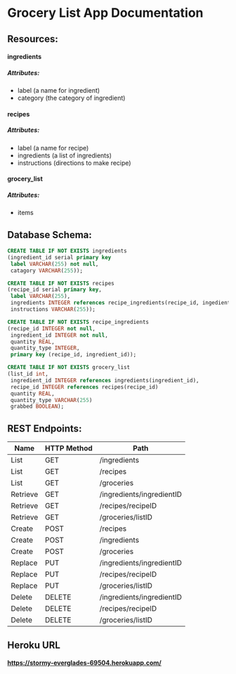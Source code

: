 # Grocery List App Documentation

## Resources:

#### ingredients
##### Attributes:
* label (a name for ingredient)
* category (the category of ingredient)

#### recipes
##### Attributes:
* label (a name for recipe)
* ingredients (a list of ingredients)
* instructions (directions to make recipe)

#### grocery_list
##### Attributes:
* items

## Database Schema:
```SQL
CREATE TABLE IF NOT EXISTS ingredients
(ingredient_id serial primary key
 label VARCHAR(255) not null,
 catagory VARCHAR(255));

CREATE TABLE IF NOT EXISTS recipes
(recipe_id serial primary key,
 label VARCHAR(255),
 ingredients INTEGER references recipe_ingredients(recipe_id, ingedient_id),
 instructions VARCHAR(255));

CREATE TABLE IF NOT EXISTS recipe_ingredients
(recipe_id INTEGER not null,
 ingredient_id INTEGER not null,
 quantity REAL,
 quantity_type INTEGER,
 primary key (recipe_id, ingredient_id));

CREATE TABLE IF NOT EXISTS grocery_list
(list_id int,
 ingredient_id INTEGER references ingredients(ingredient_id),
 recipe_id INTEGER references recipes(recipe_id)
 quantity REAL,
 quantity_type VARCHAR(255)
 grabbed BOOLEAN);
```

## REST Endpoints:
Name | HTTP Method | Path
------------ | ------------- | -------------
List | GET | /ingredients
List | GET | /recipes
List | GET | /groceries
Retrieve | GET | /ingredients/ingredientID
Retrieve | GET | /recipes/recipeID
Retrieve | GET | /groceries/listID
Create | POST | /recipes
Create | POST | /ingredients
Create | POST | /groceries
Replace | PUT | /ingredients/ingredientID
Replace | PUT | /recipes/recipeID
Replace | PUT | /groceries/listID
Delete | DELETE | /ingredients/ingredientID
Delete | DELETE | /recipes/recipeID
Delete | DELETE | /groceries/listID

## Heroku URL
#### https://stormy-everglades-69504.herokuapp.com/ 
